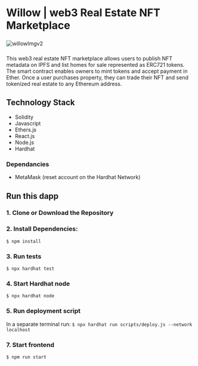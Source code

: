 # Willow | web3 Real Estate NFT Marketplace
###
![willowImgv2](https://user-images.githubusercontent.com/83500098/235682263-6386b3fc-bd22-4b6d-8606-081e7809fa31.png)
###
This web3 real estate NFT marketplace allows users to publish NFT metadata on IPFS and list homes for sale represented as ERC721 tokens. The smart contract enables owners to mint tokens and accept payment in Ether. Once a user purchases property, they can trade their NFT and send tokenized real estate to any Ethereum address.
## Technology Stack

- Solidity
- Javascript
- Ethers.js
- React.js
- Node.js
- Hardhat

### Dependancies
- MetaMask (reset account on the Hardhat Network)

## Run this dapp
### 1. Clone or Download the Repository

### 2. Install Dependencies:
`$ npm install`

### 3. Run tests
`$ npx hardhat test`

### 4. Start Hardhat node
`$ npx hardhat node`

### 5. Run deployment script
In a separate terminal run:
`$ npx hardhat run scripts/deploy.js --network localhost`

### 7. Start frontend
`$ npm run start`
